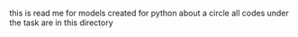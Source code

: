 this is read me for models created for python about a circle
all codes under the task are in this directory
